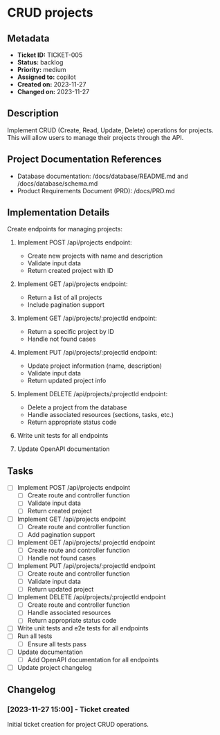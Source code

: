 # CRUD projects

## Metadata
* **Ticket ID:** TICKET-005
* **Status:** backlog
* **Priority:** medium
* **Assigned to:** copilot
* **Created on:** 2023-11-27
* **Changed on:** 2023-11-27

## Description
Implement CRUD (Create, Read, Update, Delete) operations for projects. This will allow users to manage their projects through the API.

## Project Documentation References
* Database documentation: /docs/database/README.md and /docs/database/schema.md
* Product Requirements Document (PRD): /docs/PRD.md

## Implementation Details
Create endpoints for managing projects:

1. Implement POST /api/projects endpoint:
   - Create new projects with name and description
   - Validate input data
   - Return created project with ID

2. Implement GET /api/projects endpoint:
   - Return a list of all projects
   - Include pagination support

3. Implement GET /api/projects/:projectId endpoint:
   - Return a specific project by ID
   - Handle not found cases

4. Implement PUT /api/projects/:projectId endpoint:
   - Update project information (name, description)
   - Validate input data
   - Return updated project info

5. Implement DELETE /api/projects/:projectId endpoint:
   - Delete a project from the database
   - Handle associated resources (sections, tasks, etc.)
   - Return appropriate status code

6. Write unit tests for all endpoints

7. Update OpenAPI documentation

## Tasks
- [ ] Implement POST /api/projects endpoint
  - [ ] Create route and controller function
  - [ ] Validate input data
  - [ ] Return created project
- [ ] Implement GET /api/projects endpoint
  - [ ] Create route and controller function
  - [ ] Add pagination support
- [ ] Implement GET /api/projects/:projectId endpoint
  - [ ] Create route and controller function
  - [ ] Handle not found cases
- [ ] Implement PUT /api/projects/:projectId endpoint
  - [ ] Create route and controller function
  - [ ] Validate input data
  - [ ] Return updated project
- [ ] Implement DELETE /api/projects/:projectId endpoint
  - [ ] Create route and controller function
  - [ ] Handle associated resources
  - [ ] Return appropriate status code
- [ ] Write unit tests and e2e tests for all endpoints
- [ ] Run all tests 
  - [ ] Ensure all tests pass
- [ ] Update documentation
  - [ ] Add OpenAPI documentation for all endpoints
- [ ] Update project changelog

## Changelog
### [2023-11-27 15:00] - Ticket created
Initial ticket creation for project CRUD operations.
